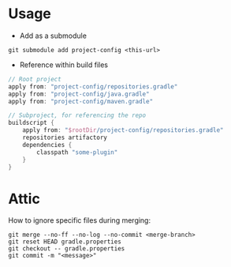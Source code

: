 # Usage

* Add as a submodule

```
git submodule add project-config <this-url>
```

* Reference within build files

```gradle
// Root project
apply from: "project-config/repositories.gradle"
apply from: "project-config/java.gradle"
apply from: "project-config/maven.gradle"

// Subproject, for referencing the repo
buildscript {
    apply from: "$rootDir/project-config/repositories.gradle"
    repositories artifactory
    dependencies {
        classpath "some-plugin"
    }
}
```

# Attic

How to ignore specific files during merging:

```
git merge --no-ff --no-log --no-commit <merge-branch>
git reset HEAD gradle.properties
git checkout -- gradle.properties
git commit -m "<message>"
```